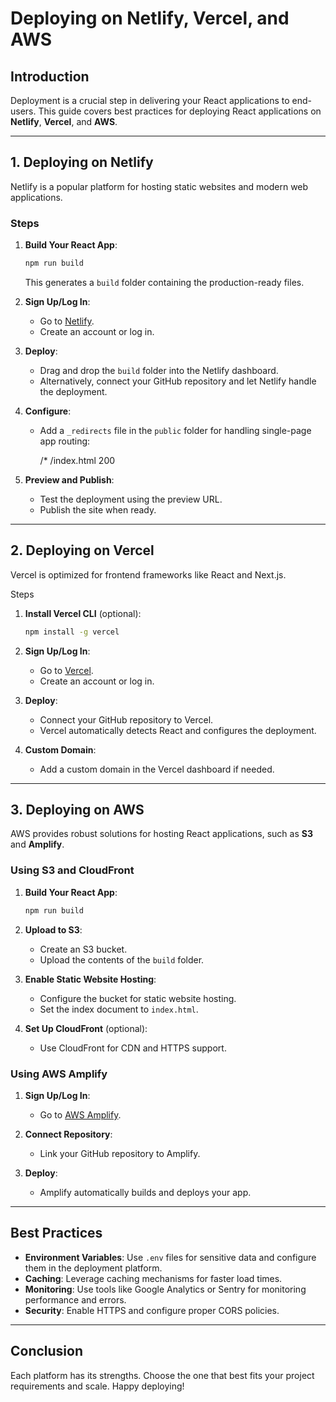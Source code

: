 # Deploying on Netlify, Vercel, and AWS

## Introduction

Deployment is a crucial step in delivering your React applications to end-users. This guide covers best practices for deploying React applications on **Netlify**, **Vercel**, and **AWS**.

---

## 1. Deploying on Netlify

Netlify is a popular platform for hosting static websites and modern web applications.

### Steps

1. **Build Your React App**:

    ```bash
    npm run build
    ```

    This generates a `build` folder containing the production-ready files.

2. **Sign Up/Log In**:
    - Go to [Netlify](https://www.netlify.com/).
    - Create an account or log in.

3. **Deploy**:
    - Drag and drop the `build` folder into the Netlify dashboard.
    - Alternatively, connect your GitHub repository and let Netlify handle the deployment.

4. **Configure**:
    - Add a `_redirects` file in the `public` folder for handling single-page app routing:

      /* /index.html 200

5. **Preview and Publish**:
    - Test the deployment using the preview URL.
    - Publish the site when ready.

---

## 2. Deploying on Vercel

Vercel is optimized for frontend frameworks like React and Next.js.

Steps

1. **Install Vercel CLI** (optional):

    ```bash
    npm install -g vercel
    ```

2. **Sign Up/Log In**:
    - Go to [Vercel](https://vercel.com/).
    - Create an account or log in.

3. **Deploy**:
    - Connect your GitHub repository to Vercel.
    - Vercel automatically detects React and configures the deployment.

4. **Custom Domain**:
    - Add a custom domain in the Vercel dashboard if needed.

---

## 3. Deploying on AWS

AWS provides robust solutions for hosting React applications, such as **S3** and **Amplify**.

### Using S3 and CloudFront

1. **Build Your React App**:

    ```bash
    npm run build
    ```

2. **Upload to S3**:
    - Create an S3 bucket.
    - Upload the contents of the `build` folder.

3. **Enable Static Website Hosting**:
    - Configure the bucket for static website hosting.
    - Set the index document to `index.html`.

4. **Set Up CloudFront** (optional):
    - Use CloudFront for CDN and HTTPS support.

### Using AWS Amplify

1. **Sign Up/Log In**:
    - Go to [AWS Amplify](https://aws.amazon.com/amplify/).

2. **Connect Repository**:
    - Link your GitHub repository to Amplify.

3. **Deploy**:
    - Amplify automatically builds and deploys your app.

---

## Best Practices

- **Environment Variables**: Use `.env` files for sensitive data and configure them in the deployment platform.
- **Caching**: Leverage caching mechanisms for faster load times.
- **Monitoring**: Use tools like Google Analytics or Sentry for monitoring performance and errors.
- **Security**: Enable HTTPS and configure proper CORS policies.

---

## Conclusion

Each platform has its strengths. Choose the one that best fits your project requirements and scale. Happy deploying!
